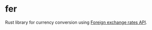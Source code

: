 # fer

Rust library for currency conversion using [Foreign exchange rates API](https://exchangeratesapi.io/).

